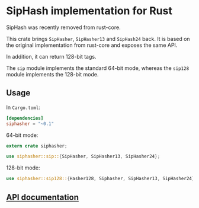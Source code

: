 SipHash implementation for Rust
===============================

SipHash was recently removed from rust-core.

This crate brings `SipHasher`, `SipHasher13` and `SipHash24` back.
It is based on the original implementation from rust-core and exposes the
same API.

In addition, it can return 128-bit tags.

The `sip` module implements the standard 64-bit mode, whereas the `sip128`
module implements the 128-bit mode.

Usage
-----
In `Cargo.toml`:

```toml
[dependencies]
siphasher = "~0.1"
```

64-bit mode:
```rust
extern crate siphasher;

use siphasher::sip::{SipHasher, SipHasher13, SipHasher24};
```

128-bit mode:
```rust
use siphasher::sip128::{Hasher128, Siphasher, SipHasher13, SipHasher24};
```

[API documentation](https://docs.rs/siphasher/)
-----------------------------------------------
